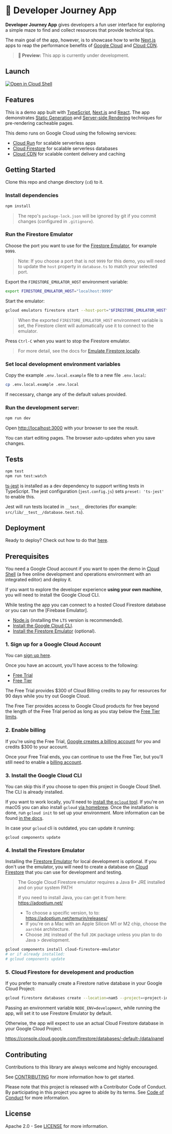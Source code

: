 # 🌺 Developer Journey App

**Developer Journey App** gives developers a fun user interface for exploring a
simple maze to find and collect resources that provide technical tips.

The main goal of the app, however, is to showcase how to write [Next.js] apps 
to reap the performance benefits of [Google Cloud] and [Cloud CDN].

> **🧪 Preview:** This app is currently under development.

## Launch

[![Open in Cloud Shell](https://gstatic.com/cloudssh/images/open-btn.svg)](https://ssh.cloud.google.com/cloudshell/editor?cloudshell_git_repo=https%3A%2F%2Fgithub.com%2Fgooglecloudplatform%2Fdeveloper-journey-app)


## Features

This is a demo app built with [TypeScript], [Next.js] and [React]. The app
demonstrates [Static Generation] and [Server-side Rendering]
techniques for pre-rendering cacheable pages.

This demo runs on Google Cloud using the following services:

* [Cloud Run] for scalable serverless apps
* [Cloud Firestore] for scalable serverless databases
* [Cloud CDN] for scalable content delivery and caching


## Getting Started

Clone this repo and change directory (`cd`) to it.

### Install dependencies

```bash
npm install
```

> The repo's `package-lock.json` will be ignored by git if you
> commit changes (configured in `.gitignore`).

### Run the Firestore Emulator

Choose the port you want to use for the [Firestore Emulator], for example `9999`.

> Note: If you choose a port that is not `9999` for this demo, you will need to update the `host` property in `database.ts` to match your selected port.

Export the `FIRESTORE_EMULATOR_HOST` environment variable:

```bash
export FIRESTORE_EMULATOR_HOST="localhost:9999"
```

Start the emulator:

```bash
gcloud emulators firestore start --host-port="$FIRESTORE_EMULATOR_HOST" --project=demo-test
```
> When the exported `FIRESTORE_EMULATOR_HOST` environment variable is set, the
> Firestore client will automatically use it to connect to the emulator.

Press `Ctrl-C` when you want to stop the Firestore emulator.

> For more detail, see the docs for [Emulate Firestore locally](https://cloud.google.com/firestore/docs/emulator).

### Set local development environment variables
Copy the example `.env.local.example` file to a new file `.env.local`: 

```bash
cp .env.local.example .env.local
```
If neccessary, change any of the default values provided.

### Run the development server:

```bash
npm run dev
```

Open [http://localhost:3000](http://localhost:3000) with your browser to see the result.

You can start editing pages. The browser auto-updates when you save changes.

## Tests

```bash
npm test
npm run test:watch
```

[ts-jest](https://kulshekhar.github.io/ts-jest/) is installed as a dev
dependency to support writing tests in TypeScript. The jest configuration
(`jest.config.js`) sets `preset: 'ts-jest'` to enable this.

Jest will run tests located in `__test__` directories (for example:
`src/lib/__test__/database.test.ts`).

## Deployment

Ready to deploy? Check out how to do that [here](/terraform/README.md). 

## Prerequisites

You need a Google Cloud account if you want to open the demo in [Cloud Shell]
(a free online development and operations environment with an integrated editor)
and deploy it.

If you want to explore the developer experience **using your own machine**, you
will need to install the Google Cloud CLI.

While testing the app you can connect to a hosted Cloud Firestore database or
you can run the [Firebase Emulator].

* [Node.js] (installing the `LTS` version is recommended).
* [Install the Google Cloud CLI](#3-install-the-google-cloud-cli).
* [Install the Firestore Emulator](#4-install-the-firestore-emulator) (optional).


### 1. Sign up for a Google Cloud Account

You can [sign up here](https://accounts.google.com/SignUp).

Once you have an account, you'll have access to the following:

- [Free Trial]
- [Free Tier]

The Free Trial provides $300 of Cloud Billing credits to pay for resources for
90 days while you try out Google Cloud.

The Free Tier provides access to Google Cloud products for free beyond the
length of the Free Trial period as long as you stay below the
[Free Tier limits].

### 2. Enable billing

If you're using the Free Trial, [Google creates a billing account] for you and
credits $300 to your account.

Once your Free Trial ends, you can continue to use the Free Tier, but you'll
still need to enable a [billing account].

### 3. Install the Google Cloud CLI

You can skip this if you choose to open this project in Google Cloud Shell. The
CLI is already installed.

If you want to work locally, you'll need to
[install the `gcloud` tool](https://cloud.google.com/sdk/docs/install).
If you're on macOS you can also install `gcloud`
[via homebrew](https://formulae.brew.sh/cask/google-cloud-sdk).
Once the installation is done, run `gcloud init` to set up your environment.
More information can be found
[in the docs](https://cloud.google.com/sdk/docs/initializing).

In case your `gcloud` cli is outdated, you can update it running:

```
gcloud components update
```

### 4. Install the Firestore Emulator

Installing the [Firestore Emulator] for local development is optional. If you
don't use the emulator, you will need to create a database on [Cloud Firestore]
that you can use for development and testing.

> The Google Cloud Firestore emulator requires a Java 8+ JRE installed and on
your system PATH
>
> If you need to install Java, you can get it from here:
> https://adoptium.net/
>
> - To choose a specific version, to to: https://adoptium.net/temurin/releases/
> - If you're on a Mac with an Apple Silicon M1 or M2 chip, choose the `aarch64` architecture.
> - Choose `JRE` instead of the full `JDK` package unless you plan to do Java
    >   development.

```bash
gcloud components install cloud-firestore-emulator
# or if already installed:
# gcloud components update
```

### 5. Cloud Firestore for development and production

If you prefer to manually create a Firestore native database in your Google Cloud Project:

```bash
gcloud firestore databases create --location=nam5 --project=<project-id>
```

Passing an environment variable `NODE_ENV=development`, while running the app, will set it to use Firestore Emulator by default. 

Otherwise, the app will expect to use an actual Cloud Firestore database in your Google Cloud Project.

https://console.cloud.google.com/firestore/databases/-default-/data/panel


## Contributing

Contributions to this library are always welcome and highly encouraged.

See [CONTRIBUTING](CONTRIBUTING.md) for more information how to get started.

Please note that this project is released with a Contributor Code of Conduct. By participating in
this project you agree to abide by its terms. See [Code of Conduct](CODE_OF_CONDUCT.md) for more
information.

## License

Apache 2.0 - See [LICENSE](LICENSE) for more information.


<!-- doc links -->

[billing account]:
https://console.cloud.google.com/billing

[Cloud Run]:
https://cloud.google.com/run

[Cloud CDN]:
https://cloud.google.com/cdn

[Cloud Firestore]:
https://cloud.google.com/firestore

[Cloud Shell]:
https://cloud.google.com/shell

[Firestore Emulator]:
https://cloud.google.com/firestore/docs/emulator

[Free Tier]:
https://cloud.google.com/free/docs/free-cloud-features#free-tier

[Free Tier limits]:
https://cloud.google.com/free/docs/free-cloud-features#free-tier-usage-limits

[Free Trial]:
https://cloud.google.com/free/docs/free-cloud-features#free-trial

[Google Cloud]:
https://cloud.google.com

[Google Cloud CLI]:
https://cloud.google.com/sdk/docs/install

[Google creates a billing account]:
https://support.google.com/cloud/answer/7006543

[Next.js]:
https://nextjs.org/

[Node.js]:
https://nodejs.org/

[React]:
https://reactjs.org/

[Static Generation]:
https://nextjs.org/docs/basic-features/pages#static-generation

[Server-Side Rendering]:
https://nextjs.org/docs/basic-features/pages#server-side-rendering

[sign up here]:
https://accounts.google.com/SignUp

[TypeScript]:
https://www.typescriptlang.org

